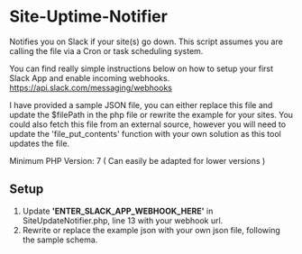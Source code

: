 # Site-Uptime-Notifier
Notifies you on Slack if your site(s) go down. 
This script assumes you are calling the file via a Cron or task scheduling system.

You can find really simple instructions below on how to setup your first Slack App and enable incoming webhooks.
https://api.slack.com/messaging/webhooks

I have provided a sample JSON file, you can either replace this file and update the $filePath in the php file or rewrite the example for your sites.
You could also fetch this file from an external source, however you will need to update the 'file_put_contents' function with your own solution as this tool updates the file. 

Minimum PHP Version: 7 ( Can easily be adapted for lower versions )

**Setup** <br />
---
1. Update **'ENTER_SLACK_APP_WEBHOOK_HERE'** in SiteUpdateNotifier.php, line 13 with your webhook url.
2. Rewrite or replace the example json with your own json file, following the sample schema.
